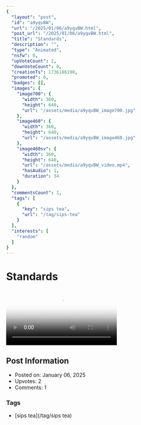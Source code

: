 ```yaml
---
{
  "layout": "post",
  "id": "a9yqvBW",
  "url": "/2025/01/06/a9yqvBW.html",
  "post_url": "/2025/01/06/a9yqvBW.html",
  "title": "Standards",
  "description": "",
  "type": "Animated",
  "nsfw": 0,
  "upVoteCount": 2,
  "downVoteCount": 0,
  "creationTs": 1736186190,
  "promoted": 0,
  "badges": [],
  "images": {
    "image700": {
      "width": 360,
      "height": 640,
      "url": "/assets/media/a9yqvBW_image700.jpg"
    },
    "image460": {
      "width": 360,
      "height": 640,
      "url": "/assets/media/a9yqvBW_image460.jpg"
    },
    "image460sv": {
      "width": 360,
      "height": 640,
      "url": "/assets/media/a9yqvBW_video.mp4",
      "hasAudio": 1,
      "duration": 34
    }
  },
  "commentsCount": 1,
  "tags": [
    {
      "key": "sips tea",
      "url": "/tag/sips-tea"
    }
  ],
  "interests": [
    "random"
  ]
}
---
```


# Standards

<video controls playsinline loop poster="/assets/media/a9yqvBW_image460.jpg">
  <source src="/assets/media/a9yqvBW_video.mp4" type="video/mp4">
  Your browser does not support the video tag.
</video>

## Post Information

- Posted on: January 06, 2025
- Upvotes: 2
- Comments: 1

### Tags

- [sips tea](/tag/sips tea)
